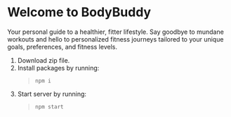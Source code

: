 # Welcome to BodyBuddy

Your personal guide to a healthier, fitter lifestyle. Say goodbye to mundane workouts and hello to personalized fitness journeys tailored to your unique goals, preferences, and fitness levels.

1. Download zip file.
2. Install packages by running:
   > `npm i`
3. Start server by running:
   > `npm start`
